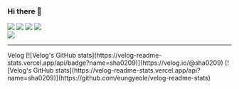 ### Hi there 👋
<div>
<img src="https://img.shields.io/badge/html5-E34F26?style=for-the-badge&logo=html5&logoColor=white">
<img src="https://img.shields.io/badge/css3-1572B6?style=for-the-badge&logo=css3&logoColor=white">
<img src="https://img.shields.io/badge/javascript-F7DF1E?style=for-the-badge&logo=javascript&logoColor=white">
<img src="https://img.shields.io/badge/typescript-3178C6?style=for-the-badge&logo=typescript&logoColor=white">
  </div>
<img src="https://img.shields.io/badge/react-61DAFB?style=for-the-badge&logo=react&logoColor=white">
<hr/>
Velog
[![Velog's GitHub stats](https://velog-readme-stats.vercel.app/api/badge?name=sha0209)](https://velog.io/@sha0209) 
[![Velog's GitHub stats](https://velog-readme-stats.vercel.app/api?name=sha0209)](https://github.com/eungyeole/velog-readme-stats)

